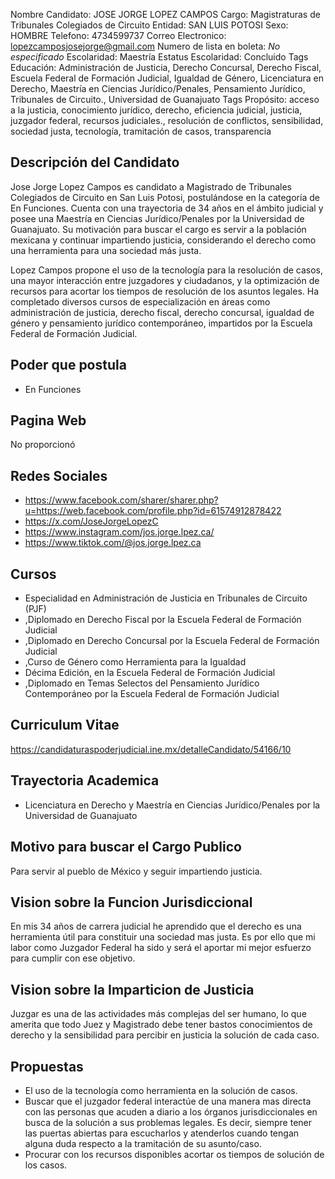 Nombre Candidato: JOSE JORGE LOPEZ CAMPOS
Cargo: Magistraturas de Tribunales Colegiados de Circuito
Entidad: SAN LUIS POTOSI
Sexo: HOMBRE
Telefono: 4734599737
Correo Electronico: lopezcamposjosejorge@gmail.com
Numero de lista en boleta: *No especificado*
Escolaridad: Maestría
Estatus Escolaridad: Concluido
Tags Educación: Administración de Justicia, Derecho Concursal, Derecho Fiscal, Escuela Federal de Formación Judicial, Igualdad de Género, Licenciatura en Derecho, Maestría en Ciencias Jurídico/Penales, Pensamiento Jurídico, Tribunales de Circuito., Universidad de Guanajuato
Tags Propósito: acceso a la justicia, conocimiento jurídico, derecho, eficiencia judicial, justicia, juzgador federal, recursos judiciales., resolución de conflictos, sensibilidad, sociedad justa, tecnología, tramitación de casos, transparencia


## Descripción del Candidato 

Jose Jorge Lopez Campos es candidato a Magistrado de Tribunales Colegiados de Circuito en San Luis Potosi, postulándose en la categoría de En Funciones. Cuenta con una trayectoria de 34 años en el ámbito judicial y posee una Maestría en Ciencias Jurídico/Penales por la Universidad de Guanajuato. Su motivación para buscar el cargo es servir a la población mexicana y continuar impartiendo justicia, considerando el derecho como una herramienta para una sociedad más justa.

Lopez Campos propone el uso de la tecnología para la resolución de casos, una mayor interacción entre juzgadores y ciudadanos, y la optimización de recursos para acortar los tiempos de resolución de los asuntos legales. Ha completado diversos cursos de especialización en áreas como administración de justicia, derecho fiscal, derecho concursal, igualdad de género y pensamiento jurídico contemporáneo, impartidos por la Escuela Federal de Formación Judicial.


## Poder que postula

- En Funciones


## Pagina Web

No proporcionó


## Redes Sociales

- https://www.facebook.com/sharer/sharer.php?u=https://web.facebook.com/profile.php?id=61574912878422
- https://x.com/JoseJorgeLopezC
- https://www.instagram.com/jos.jorge.lpez.ca/
- https://www.tiktok.com/@jos.jorge.lpez.ca


## Cursos

- Especialidad en Administración de Justicia en Tribunales de Circuito (PJF)
- ,Diplomado en Derecho Fiscal por la Escuela Federal de Formación Judicial
- ,Diplomado en Derecho Concursal por la Escuela Federal de Formación Judicial
- ,Curso de Género como Herramienta para la Igualdad
- Décima Edición, en la Escuela Federal de Formación Judicial
- ,Diplomado en Temas Selectos del Pensamiento Jurídico Contemporáneo por la Escuela Federal de Formación Judicial


## Curriculum Vitae

https://candidaturaspoderjudicial.ine.mx/detalleCandidato/54166/10


## Trayectoria Academica

- Licenciatura en Derecho y Maestría en Ciencias Jurídico/Penales por la Universidad de Guanajuato


## Motivo para buscar el Cargo Publico

Para servir al pueblo de México y seguir impartiendo justicia.


## Vision sobre la Funcion Jurisdiccional

En mis 34 años de carrera judicial he aprendido que el derecho es una herramienta útil para constituir una sociedad mas justa. Es por ello que mi labor como Juzgador Federal ha sido y será el aportar mi mejor esfuerzo para cumplir con ese objetivo.


## Vision sobre la Imparticion de Justicia

Juzgar es una de las actividades más complejas del ser humano, lo que amerita que todo Juez y Magistrado debe tener bastos conocimientos de derecho y la sensibilidad para percibir en justicia la solución de cada caso.


## Propuestas

- El uso de la tecnología como herramienta en la solución de casos.
- Buscar que el juzgador federal interactúe de una manera mas directa con las personas que acuden a diario a los órganos jurisdiccionales en busca de la solución a sus problemas legales. Es decir, siempre tener las puertas abiertas para escucharlos y atenderlos cuando tengan alguna duda respecto a la tramitación de su asunto/caso.
- Procurar con los recursos disponibles acortar os tiempos de solución de los casos.

